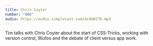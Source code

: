 ```yaml
---
title: Chris Coyier
number: "006"
audio: https://audio.simplecast.com/4c4b0276.mp3
---
```


Tim talks with Chris Coyier about the start of CSS-Tricks, working with version control, Wufoo and the debate of client versus app work.
